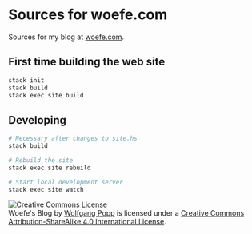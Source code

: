 # Sources for woefe.com

Sources for my blog at [woefe.com](https://woefe.com).

## First time building the web site

```bash
stack init
stack build
stack exec site build
```

## Developing

```bash
# Necessary after changes to site.hs
stack build

# Rebuild the site
stack exec site rebuild

# Start local development server
stack exec site watch
```

<a rel="license" href="http://creativecommons.org/licenses/by-sa/4.0/"><img alt="Creative Commons License" style="border-width:0" src="https://i.creativecommons.org/l/by-sa/4.0/88x31.png" /></a><br /><span xmlns:dct="http://purl.org/dc/terms/" property="dct:title">Woefe's Blog</span> by <a xmlns:cc="http://creativecommons.org/ns#" href="https://woefe.com" property="cc:attributionName" rel="cc:attributionURL">Wolfgang Popp</a> is licensed under a <a rel="license" href="http://creativecommons.org/licenses/by-sa/4.0/">Creative Commons Attribution-ShareAlike 4.0 International License</a>.
